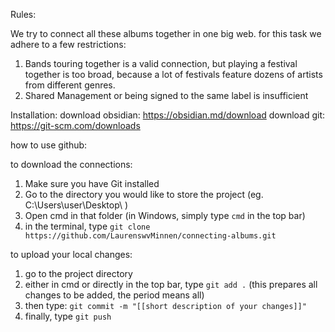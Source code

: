 Rules:

We try to connect all these albums together in one big web. 
for this task we adhere to a few restrictions:

1. Bands touring together is a valid connection, but playing a festival together is too broad, because a lot of festivals feature dozens of artists from different genres.
2. Shared Management or being signed to the same label is insufficient


Installation:
download obsidian: https://obsidian.md/download
download git: https://git-scm.com/downloads

how to use github:

to download the connections:
1. Make sure you have Git installed
2. Go to the directory you would like to store the project (eg. C:\Users\user\Desktop\ )
3. Open cmd in that folder (in Windows, simply type `cmd` in the top bar)
4. in the terminal, type `git clone https://github.com/LaurenswvMinnen/connecting-albums.git`

to upload your local changes:
1. go to the project directory
2. either in cmd or directly in the top bar, type `git add .`
		(this prepares all changes to be added, the period means all)
3. then type: `git commit -m "[[short description of your changes]]"`
4. finally, type `git push` 


